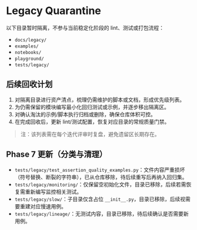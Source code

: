 # Legacy Quarantine

以下目录暂时隔离，不参与当前稳定化阶段的 lint、测试或打包流程：

- `docs/legacy/`
- `examples/`
- `notebooks/`
- `playground/`
- `tests/legacy/`

## 后续回收计划
1. 对隔离目录进行资产清点，梳理仍需维护的脚本或文档，形成优先级列表。
2. 为仍需保留的模块编写最小化回归测试或示例，并逐步移出隔离区。
3. 对确认淘汰的示例/脚本执行归档或删除，确保仓库体积可控。
4. 在完成回收后，更新 lint/测试配置，恢复对应目录的常规质量门禁。

> 注：该列表需在每个迭代评审时复盘，避免遗留区长期存在。

## Phase 7 更新（分类与清理）

- `tests/legacy/test_assertion_quality_examples.py`：文件内容严重损坏（符号替换、断裂的字符串），已从仓库移除，待后续重写后再纳入回归集。
- `tests/legacy/monitoring/`：仅保留空初始化文件，目录已移除，后续若需恢复需重新编写监控相关测试。
- `tests/legacy/slow/`：子目录仅含占位 `__init__.py`，目录已移除，后续视需要重建对应慢速用例。
- `tests/legacy/lineage/`：无测试内容，目录已移除，待后续确认是否需要新用例。
